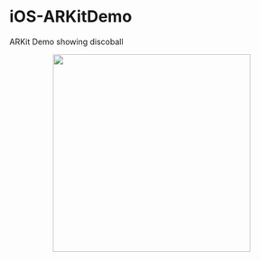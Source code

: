 # iOS-ARKitDemo

ARKit Demo showing discoball

<p align="center">
  <img src="https://i.imgur.com/ANpj0wC.png" width="350"/>
</p>

